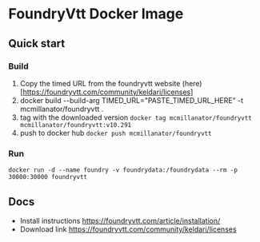 # FoundryVtt Docker Image
## Quick start
### Build
1. Copy the timed URL from the foundryvtt website (here)[https://foundryvtt.com/community/keldari/licenses]
2. docker build --build-arg TIMED_URL="PASTE_TIMED_URL_HERE" -t mcmillanator/foundryvtt .
3. tag with the downloaded version `docker tag mcmillanator/foundryvtt mcmillanator/foundryvtt:v10.291`
4. push to docker hub `docker push mcmillanator/foundryvtt`
### Run
`docker run -d --name foundry -v foundrydata:/foundrydata --rm -p 30000:30000 foundryvtt`
## Docs
* Install instructions https://foundryvtt.com/article/installation/
* Download link https://foundryvtt.com/community/keldari/licenses
